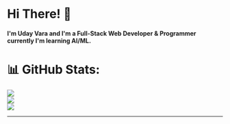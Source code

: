 <h1>Hi There! 👋</h1>
<h4>I'm Uday Vara and I'm a Full-Stack Web Developer & Programmer currently I'm learning AI/ML.</h4>

# 📊 GitHub Stats:
![](https://github-readme-stats.vercel.app/api?username=UV26320&theme=chartreuse-dark&hide_border=false&include_all_commits=false&count_private=false)<br/>
![](https://github-readme-streak-stats.herokuapp.com/?user=UV26320&theme=chartreuse-dark&hide_border=false)<br/>
![](https://github-readme-stats.vercel.app/api/top-langs/?username=UV26320&theme=chartreuse-dark&hide_border=false&include_all_commits=false&count_private=false&layout=compact)

---

<!-- Proudly created with GPRM ( https://gprm.itsvg.in ) -->


<!-- Proudly created with GPRM ( https://gprm.itsvg.in ) -->
